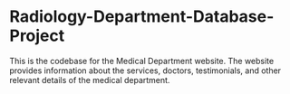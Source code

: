 # Radiology-Department-Database-Project
This is the codebase for the Medical Department website. The website provides information about the services, doctors, testimonials, and other relevant details of the medical department.
